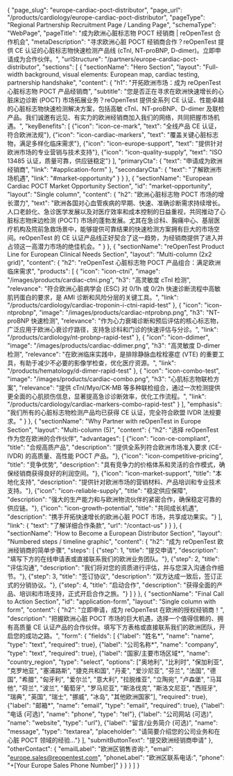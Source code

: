 {
    "page_slug": "europe-cardiac-poct-distributor",
    "page_url": "/products/cardiology/europe-cardiac-poct-distributor",
  "pageType": "Regional Partnership Recruitment Page / Landing Page",
  "schemaType": "WebPage",
  "pageTitle": "成为欧洲心脏标志物 POCT 经销商 | reOpenTest 合作机会",
  "metaDescription": "寻求欧洲心脏 POCT 经销商合作？reOpenTest 提供 CE 认证的心脏标志物快速检测产品线 (cTnI, NT-proBNP, D-dimer)。立即申请成为合作伙伴。",
  "urlStructure": "/partners/europe-cardiac-poct-distributor",
  "sections": [
    {
      "sectionName": "Hero Section",
      "layout": "Full-width background, visual elements: European map, cardiac testing, partnership handshake",
      "content": {
        "h1": "开拓欧洲市场：成为 reOpenTest 心脏标志物 POCT 产品经销商",
        "subtitle": "您是否正在寻求在欧洲快速增长的心脏床边诊断 (POCT) 市场拓展业务？reOpenTest 提供全系列 CE 认证、性能卓越的心脏标志物快速检测解决方案，包括高敏 cTnI、NT-proBNP、D-dimer 及联检产品。我们诚邀有远见、有实力的欧洲经销商加入我们的网络，共同把握市场机遇。",
        "keyBenefits": [
          {"icon": "icon-ce-mark", "text": "全线产品 CE 认证，符合欧洲法规"},
          {"icon": "icon-cardiac-markers", "text": "覆盖关键心脏标志物，满足多样化临床需求"},
          {"icon": "icon-europe-support", "text": "提供针对欧洲市场的专业营销与技术支持"},
          {"icon": "icon-quality-supply", "text": "ISO 13485 认证，质量可靠，供应链稳定"}
        ],
        "primaryCta": {
          "text": "申请成为欧洲经销商",
          "link": "#application-form"
        },
        "secondaryCta": {
          "text": "了解欧洲市场机遇",
          "link": "#market-opportunity"
        }
      }
    },
    {
      "sectionName": "European Cardiac POCT Market Opportunity Section",
      "id": "market-opportunity",
      "layout": "Single column",
      "content": {
        "h2": "欧洲心脏标志物 POCT 市场的增长潜力",
        "text": "欧洲各国对心血管疾病的早期、快速、准确诊断需求持续增长。人口老龄化、急诊医学发展以及对医疗效率和成本控制的日益重视，共同推动了心脏标志物床边检测 (POCT) 市场的蓬勃发展。尤其在急诊科、胸痛中心、基层医疗机构及院前急救场景中，能够提供可靠结果的快速检测方案拥有巨大的市场空间。reOpenTest 的 CE 认证产品线正好契合了这一趋势，为经销商提供了进入并占领这一高潜力市场的绝佳机会。"
      }
    },
    {
      "sectionName": "reOpenTest Product Line for European Clinical Needs Section",
      "layout": "Multi-column (2x2 grid)",
      "content": {
        "h2": "reOpenTest 心脏标志物 POCT 产品组合：满足欧洲临床需求",
        "products": [
          {
            "icon": "icon-ctni",
            "image": "/images/products/cardiac-ctni.png",
            "h3": "高灵敏度 cTnI 检测",
            "relevance": "符合欧洲心脏病学会 (ESC) 对 0/1h 或 0/2h 快速诊断流程中高敏肌钙蛋白的要求，是 AMI 诊断和风险分层的关键工具。",
            "link": "/products/cardiology/cardiac-troponin-i-ctni-rapid-test"
          },
          {
            "icon": "icon-ntprobnp",
            "image": "/images/products/cardiac-ntprobnp.png",
            "h3": "NT-proBNP 快速检测",
            "relevance": "作为心力衰竭诊断和预后评估的核心标志物，广泛应用于欧洲心衰诊疗路径，支持急诊科和门诊的快速评估与分诊。",
            "link": "/products/cardiology/nt-probnp-rapid-test"
          },
          {
            "icon": "icon-ddimer",
            "image": "/images/products/cardiac-ddimer.png",
            "h3": "高灵敏度 D-dimer 检测",
            "relevance": "在欧洲临床实践中，是排除静脉血栓栓塞症 (VTE) 的重要工具，有助于减少不必要的影像学检查，优化医疗资源。",
            "link": "/products/hematology/d-dimer-rapid-test"
          },
          {
            "icon": "icon-combo-test",
            "image": "/images/products/cardiac-combo.png",
            "h3": "心肌标志物联检方案",
            "relevance": "提供 cTnI/Myo/CK-MB 等多种联检组合，通过一次检测提供更全面的心肌损伤信息，显著提高急诊诊断效率，优化工作流程。",
            "link": "/products/cardiology/cardiac-markers-combo-rapid-test"
          }
        ],
        "emphasis": "我们所有的心脏标志物检测产品均已获得 CE 认证，完全符合欧盟 IVDR 法规要求。"
      }
    },
    {
      "sectionName": "Why Partner with reOpenTest in Europe Section",
      "layout": "Multi-column (5)",
      "content": {
        "h2": "选择 reOpenTest 作为您在欧洲的合作伙伴",
        "advantages": [
          {"icon": "icon-ce-compliant", "title": "合规高质产品", "description": "提供全系列符合欧洲市场准入要求 (CE-IVDR) 的高质量、高性能 POCT 产品。"},
          {"icon": "icon-competitive-pricing", "title": "竞争优势", "description": "具有竞争力的价格体系和灵活的合作模式，确保经销商获得良好的利润空间。"},
          {"icon": "icon-market-support", "title": "本地化支持", "description": "提供针对欧洲市场的营销材料、产品培训和专业技术支持。"},
          {"icon": "icon-reliable-supply", "title": "稳定供应保障", "description": "强大的生产能力和与欧洲物流伙伴的紧密合作，确保稳定可靠的供应链。"},
          {"icon": "icon-growth-potential", "title": "共同成长机遇", "description": "携手开拓快速增长的欧洲心脏 POCT 市场，共享成功果实。"}
        ],
        "link": {
          "text": "了解详细合作条款",
          "url": "/contact-us"
        }
      }
    },
    {
      "sectionName": "How to Become a European Distributor Section",
      "layout": "Numbered steps / timeline graphic",
      "content": {
        "h2": "成为 reOpenTest 欧洲经销商的简单步骤",
        "steps": [
          {"step": 1, "title": "提交申请", "description": "填写下方的在线申请表或直接联系我们的欧洲业务团队。"},
          {"step": 2, "title": "评估沟通", "description": "我们将对您的资质进行评估，并与您深入沟通合作细节。"},
          {"step": 3, "title": "签订协议", "description": "双方达成一致后，签订正式的分销协议。"},
          {"step": 4, "title": "启动合作", "description": "获得全面的产品、培训和市场支持，正式开启合作之旅。"}
        ]
      }
    },
    {
      "sectionName": "Final Call to Action Section",
      "id": "application-form",
      "layout": "Single column with form",
      "content": {
        "h2": "立即申请，成为 reOpenTest 在欧洲的授权经销商！",
        "description": "把握欧洲心脏 POCT 市场的巨大机遇，选择一个值得信赖的、拥有高质量 CE 认证产品的合作伙伴。填写下方表格或直接联系我们的欧洲团队，开启您的成功之路。",
        "form": {
          "fields": [
            {"label": "姓名*", "name": "name", "type": "text", "required": true},
            {"label": "公司名称*", "name": "company", "type": "text", "required": true},
            {"label": "国家/主要市场区域*", "name": "country_region", "type": "select", "options": ["奥地利", "比利时", "保加利亚", "克罗地亚", "塞浦路斯", "捷克共和国", "丹麦", "爱沙尼亚", "芬兰", "法国", "德国", "希腊", "匈牙利", "爱尔兰", "意大利", "拉脱维亚", "立陶宛", "卢森堡", "马耳他", "荷兰", "波兰", "葡萄牙", "罗马尼亚", "斯洛伐克", "斯洛文尼亚", "西班牙", "瑞典", "英国", "瑞士", "挪威", "冰岛", "其他欧洲国家"], "required": true},
            {"label": "邮箱*", "name": "email", "type": "email", "required": true},
            {"label": "电话 (可选)", "name": "phone", "type": "tel"},
            {"label": "公司网站 (可选)", "name": "website", "type": "url"},
            {"label": "留言/业务简介 (可选)", "name": "message", "type": "textarea", "placeholder": "请简要介绍您的公司业务和在心脏 POCT 领域的经验..."}
          ],
          "submitButtonText": "提交欧洲经销商申请"
        },
        "otherContact": {
          "emailLabel": "欧洲区销售咨询:",
          "email": "europe.sales@reopentest.com",
          "phoneLabel": "欧洲区联系电话:",
          "phone": "+[Your Europe Sales Phone Number]"
        }
      }
    }
  ]
}
